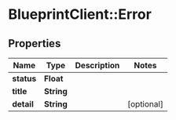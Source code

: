 # BlueprintClient::Error

## Properties
Name | Type | Description | Notes
------------ | ------------- | ------------- | -------------
**status** | **Float** |  | 
**title** | **String** |  | 
**detail** | **String** |  | [optional] 



